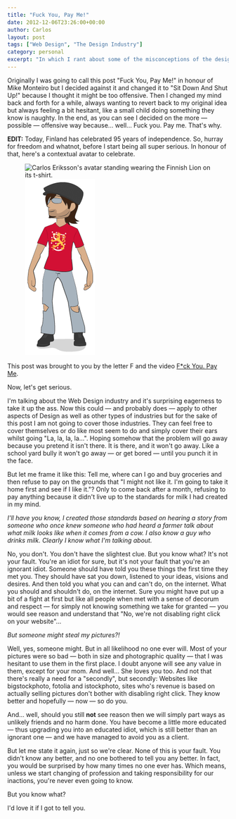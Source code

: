 ```yaml
---
title: "Fuck You, Pay Me!"
date: 2012-12-06T23:26:00+00:00
author: Carlos
layout: post
tags: ["Web Design", "The Design Industry"]
category: personal
excerpt: "In which I rant about some of the misconceptions of the design industry."
---
```

Originally I was going to call this post "Fuck You, Pay Me!" in honour of Mike Monteiro but I decided against it and changed it to "Sit Down And Shut Up!" because I thought it might be too offensive. Then I changed my mind back and forth for a while, always wanting to revert back to my original idea but always feeling a bit hesitant, like a small child doing something they know is naughty. In the end, as you can see I decided on the more — possible — offensive way because… well… Fuck you. Pay me. That's why.

**EDIT:** Today, Finland has celebrated 95 years of independence. So, hurray for freedom and whatnot, before I start being all super serious. In honour of that, here's a contextual avatar to celebrate.

<figure class="aside-image">
    <img class="js-lazy-load" data-original="/assets/posts/2012/12/95-and-going.png" alt="Carlos Eriksson's avatar standing wearing the Finnish Lion on its t-shirt.">
  <noscript>
    <img src="/assets/posts/2012/12/95-and-going.png" alt="Carlos Eriksson's avatar standing wearing the Finnish Lion on its t-shirt.">
  </noscript>
</figure>

This post was brought to you by the letter F and the video [F*ck You. Pay Me](http://vimeo.com/22053820). 

Now, let's get serious.

I'm talking about the Web Design industry and it's surprising eagerness to take it up the ass. Now this could — and probably does — apply to other aspects of Design as well as other types of industries but for the sake of this post I am not going to cover those industries. They can feel free to cover themselves or do like most seem to do and simply cover their ears whilst going "La, la, la, la…". Hoping somehow that the problem will go away because you pretend it isn't there. It is there, and it won't go away. Like a school yard bully it won't go away — or get bored — until you punch it in the face.

But let me frame it like this: Tell me, where can I go and buy groceries and then refuse to pay on the grounds that "I might not like it. I'm going to take it home first and see if I like it."? Only to come back after a month, refusing to pay anything because it didn't live up to the standards for milk I had created in my mind.

_I'll have you know, I created those standards based on hearing a story from someone who once knew someone who had heard a farmer talk about what milk looks like when it comes from a cow. I also know a guy who drinks milk. Clearly I know what I'm talking about._

No, you don't. You don't have the slightest clue. But you know what? It's not your fault. You're an idiot for sure, but it's not your fault that you're an ignorant idiot. Someone should have told you these things the first time they met you. They should have sat you down, listened to your ideas, visions and desires. And then told you what you can and can't do, on the internet. What you should and shouldn't do, on the internet. Sure you might have put up a bit of a fight at first but like all people when met with a sense of decorum and respect — for simply not knowing something we take for granted — you would see reason and understand that "No, we're not disabling right click on your website"…

_But someone might steal my pictures?!_

Well, yes, someone might. But in all likelihood no one ever will. Most of your pictures were so bad — both in size and photographic quality — that I was hesitant to use them in the first place. I doubt anyone will see any value in them, except for your mom. And well… She loves you too. And not that there's really a need for a "secondly", but secondly: Websites like bigstockphoto, fotolia and istockphoto, sites who's revenue is based on actually selling pictures don't bother with disabling right click. They know better and hopefully — now — so do you.

And… well, should you still **not** see reason then we will simply part ways as unlikely friends and no harm done. You have become a little more educated — thus upgrading you into an educated idiot, which is still better than an ignorant one — and we have managed to avoid you as a client.

But let me state it again, just so we're clear. None of this is your fault. You didn't know any better, and no one bothered to tell you any better. In fact, you would be surprised by how many times no one ever has. Which means, unless we start changing of profession and taking responsibility for our inactions, you're never even going to know.

But you know what?

I'd love it if I got to tell you.